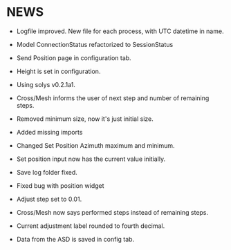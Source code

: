 # NEWS

- Logfile improved. New file for each process, with UTC datetime in name.
- Model ConnectionStatus refactorized to SessionStatus
- Send Position page in configuration tab.

- Height is set in configuration.
- Using solys v0.2.1a1.
- Cross/Mesh informs the user of next step and number of remaining steps.
- Removed minimum size, now it's just initial size.

- Added missing imports

- Changed Set Position Azimuth maximum and minimum.
- Set position input now has the current value initially.
- Save log folder fixed.

- Fixed bug with position widget

- Adjust step set to 0.01.
- Cross/Mesh now says performed steps instead of remaining steps.
- Current adjustment label rounded to fourth decimal.

- Data from the ASD is saved in config tab.
